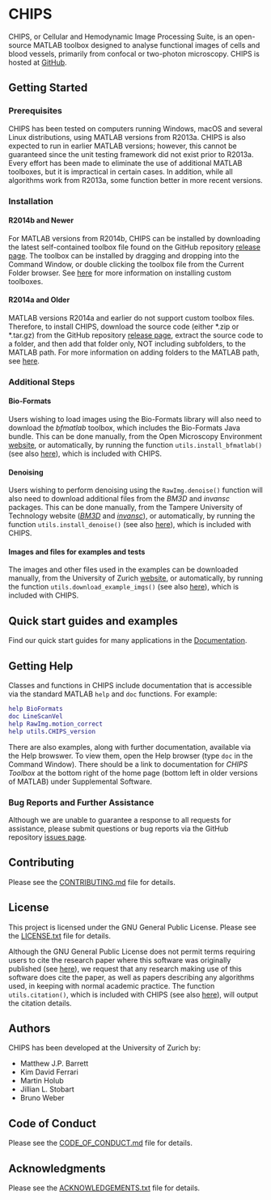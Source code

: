 CHIPS
=====

CHIPS, or Cellular and Hemodynamic Image Processing Suite, is an open-source MATLAB toolbox designed to analyse functional images of cells and blood vessels, primarily from confocal or two-photon microscopy.  CHIPS is hosted at [GitHub](https://github.com/EIN-lab/CHIPS).

Getting Started
---------------

### Prerequisites

CHIPS has been tested on computers running Windows, macOS and several Linux distributions, using MATLAB versions from R2013a.  CHIPS is also expected to run in earlier MATLAB versions; however, this cannot be guaranteed since the unit testing framework did not exist prior to R2013a.  Every effort has been made to eliminate the use of additional MATLAB toolboxes, but it is impractical in certain cases.  In addition, while all algorithms work from R2013a, some function better in more recent versions.

### Installation

#### R2014b and Newer

For MATLAB versions from R2014b, CHIPS can be installed by downloading the latest self-contained toolbox file found on the GitHub repository [release page](https://github.com/EIN-lab/CHIPS/releases).  The toolbox can be installed by dragging and dropping into the Command Window, or double clicking the toolbox file from the Current Folder browser.  See [here](https://www.mathworks.com/help/matlab/matlab_env/get-add-ons.html#buytlxo-3) for more information on installing custom toolboxes.

#### R2014a and Older

MATLAB versions R2014a and earlier do not support custom toolbox files.  Therefore, to install CHIPS, download the source code (either *.zip or *.tar.gz) from the GitHub repository [release page](https://github.com/EIN-lab/CHIPS/releases), extract the source code to a folder, and then add that folder only, NOT including subfolders, to the MATLAB path.  For more information on adding folders to the MATLAB path, see [here](https://www.mathworks.com/help/matlab/matlab_env/add-remove-or-reorder-folders-on-the-search-path.html).

### Additional Steps

#### Bio-Formats

Users wishing to load images using the Bio-Formats library will also need to download the _bfmatlab_ toolbox, which includes the Bio-Formats Java bundle.  This can be done manually, from the Open Microscopy Environment [website](http://www.openmicroscopy.org/site/products/bio-formats), or automatically, by running the function `utils.install_bfmatlab()` (see also [here](../master/%2Butils/install_bfmatlab.m)), which is included with CHIPS.

#### Denoising

Users wishing to perform denoising using the `RawImg.denoise()` function will also need to download additional files from the _BM3D_ and _invansc_ packages.  This can be done manually, from the Tampere University of Technology website ([_BM3D_](http://www.cs.tut.fi/~foi/GCF-BM3D/) and [_invansc_](http://www.cs.tut.fi/~foi/invansc/)), or automatically, by running the function `utils.install_denoise()` (see also [here](../master/%2Butils/install_denoise.m)), which is included with CHIPS.

#### Images and files for examples and tests

The images and other files used in the examples can be downloaded manually, from the University of Zurich [website](http://www.pharma.uzh.ch/en/research/functionalimaging/CHIPS.html), or automatically, by running the function `utils.download_example_imgs()` (see also [here](https://github.com/EIN-lab/CHIPS/tree/master/%2Butils/download_example_imgs.m)), which is included with CHIPS.

Quick start guides and examples
-------------------------------

Find our quick start guides for many applications in the [Documentation](https://ein-lab.github.io/2p-img-analysis/doc/md/).

Getting Help
------------

Classes and functions in CHIPS include documentation that is accessible via the standard MATLAB `help` and `doc` functions.  For example:

```MATLAB
help BioFormats
doc LineScanVel
help RawImg.motion_correct
help utils.CHIPS_version
```

There are also examples, along with further documentation, available via the Help browswer.  To view them, open the Help browser (type `doc` in the Command Window). There should be a link to documentation for *CHIPS Toolbox* at the bottom right of the home page (bottom left in older versions of MATLAB) under Supplemental Software.

### Bug Reports and Further Assistance

Although we are unable to guarantee a response to all requests for assistance, please submit questions or bug reports via the GitHub repository [issues page](https://github.com/EIN-lab/CHIPS/issues).

Contributing
------------

Please see the [CONTRIBUTING.md](https://github.com/EIN-lab/CHIPS/tree/master/CONTRIBUTING.md) file for details.

License
-------

This project is licensed under the GNU General Public License. Please see the [LICENSE.txt](https://github.com/EIN-lab/CHIPS/tree/master/LICENSE.txt) file for details.

Although the GNU General Public License does not permit terms requiring users to cite the research paper where this software was originally published (see [here](https://www.gnu.org/licenses/gpl-faq.en.html#RequireCitation)), we request that any research making use of this software does cite the paper, as well as papers describing any algorithms used, in keeping with normal academic practice.  The function `utils.citation()`, which is included with CHIPS (see also [here](https://github.com/EIN-lab/CHIPS/tree/master/%2Butils/citation.m)), will output the citation details.

Authors
-------

CHIPS has been developed at the University of Zurich by:

- Matthew J.P. Barrett
- Kim David Ferrari
- Martin Holub
- Jillian L. Stobart
- Bruno Weber

Code of Conduct
-------

Please see the [CODE_OF_CONDUCT.md](https://github.com/EIN-lab/CHIPS/tree/master/CODE_OF_CONDUCT.md) file for details.

Acknowledgments
---------------

Please see the [ACKNOWLEDGEMENTS.txt](https://github.com/EIN-lab/CHIPS/tree/master/ACKNOWLEDGEMENTS.txt) file for details.
